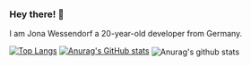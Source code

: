 ### Hey there! 👋

I am Jona Wessendorf a 20-year-old developer from Germany.

[![Top Langs](https://github-readme-stats.vercel.app/api/top-langs/?username=jonawe&langs_count=8)](https://github.com/anuraghazra/github-readme-stats)
[![Anurag's GitHub stats](https://github-readme-stats.vercel.app/api?username=jonawe)](https://github.com/anuraghazra/github-readme-stats)
<img align="center" src="https://github-readme-stats.anuraghazra1.vercel.app/api?username=anuraghazra&show_icons=true&include_all_commits=true&theme=material-palenight" alt="Anurag's github stats" />

